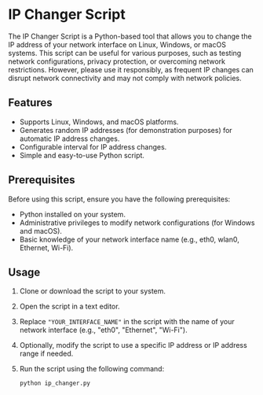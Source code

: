 # IP Changer Script

The IP Changer Script is a Python-based tool that allows you to change the IP address of your network interface on Linux, Windows, or macOS systems. This script can be useful for various purposes, such as testing network configurations, privacy protection, or overcoming network restrictions. However, please use it responsibly, as frequent IP changes can disrupt network connectivity and may not comply with network policies.

## Features

- Supports Linux, Windows, and macOS platforms.
- Generates random IP addresses (for demonstration purposes) for automatic IP address changes.
- Configurable interval for IP address changes.
- Simple and easy-to-use Python script.

## Prerequisites

Before using this script, ensure you have the following prerequisites:

- Python installed on your system.
- Administrative privileges to modify network configurations (for Windows and macOS).
- Basic knowledge of your network interface name (e.g., eth0, wlan0, Ethernet, Wi-Fi).

## Usage

1. Clone or download the script to your system.
2. Open the script in a text editor.

3. Replace `"YOUR_INTERFACE_NAME"` in the script with the name of your network interface (e.g., "eth0", "Ethernet", "Wi-Fi").

4. Optionally, modify the script to use a specific IP address or IP address range if needed.

5. Run the script using the following command:

   ```bash
   python ip_changer.py
